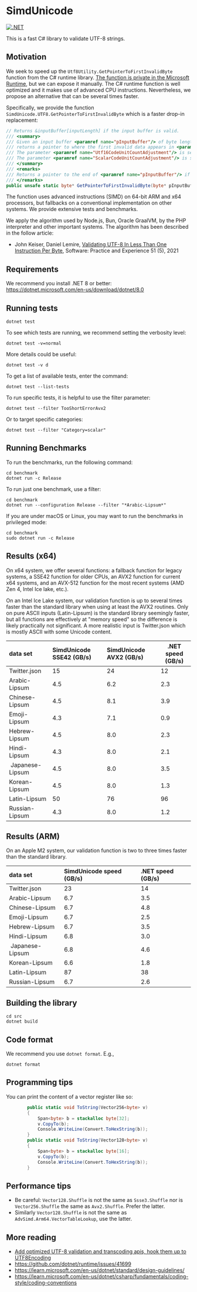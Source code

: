 # SimdUnicode
[![.NET](https://github.com/simdutf/SimdUnicode/actions/workflows/dotnet.yml/badge.svg)](https://github.com/simdutf/SimdUnicode/actions/workflows/dotnet.yml)

This is a fast C# library to validate UTF-8 strings.


## Motivation

We seek to speed up the `Utf8Utility.GetPointerToFirstInvalidByte` function from the C# runtime library.
[The function is private in the Microsoft Runtime](https://github.com/dotnet/runtime/blob/4d709cd12269fcbb3d0fccfb2515541944475954/src/libraries/System.Private.CoreLib/src/System/Text/Unicode/Utf8Utility.Validation.cs), but we can expose it manually. The C# runtime 
function is well optimized and it makes use of advanced CPU instructions. Nevertheless, we propose
an alternative that can be several times faster.

Specifically, we provide the function `SimdUnicode.UTF8.GetPointerToFirstInvalidByte` which is a faster
drop-in replacement:
```cs
// Returns &inputBuffer[inputLength] if the input buffer is valid.
/// <summary>
/// Given an input buffer <paramref name="pInputBuffer"/> of byte length <paramref name="inputLength"/>,
/// returns a pointer to where the first invalid data appears in <paramref name="pInputBuffer"/>.
/// The parameter <paramref name="Utf16CodeUnitCountAdjustment"/> is set according to the content of the valid UTF-8 characters encountered, counting -1 for each 2-byte character, -2 for each 3-byte and 4-byte characters.
/// The parameter <paramref name="ScalarCodeUnitCountAdjustment"/> is set according to the content of the valid UTF-8 characters encountered, counting -1 for each 4-byte character.
/// </summary>
/// <remarks>
/// Returns a pointer to the end of <paramref name="pInputBuffer"/> if the buffer is well-formed.
/// </remarks>
public unsafe static byte* GetPointerToFirstInvalidByte(byte* pInputBuffer, int inputLength, out int Utf16CodeUnitCountAdjustment, out int ScalarCodeUnitCountAdjustment);
```

The function uses advanced instructions (SIMD) on 64-bit ARM and x64 processors, but fallbacks on a
conventional implementation on other systems. We provide extensive tests and benchmarks.

We apply the algorithm used by Node.js, Bun, Oracle GraalVM, by the PHP interpreter and other important systems. The algorithm has been described in the follow article:

- John Keiser, Daniel Lemire, [Validating UTF-8 In Less Than One Instruction Per Byte](https://arxiv.org/abs/2010.03090), Software: Practice and Experience 51 (5), 2021


## Requirements

We recommend you install .NET 8 or better: https://dotnet.microsoft.com/en-us/download/dotnet/8.0


## Running tests

```
dotnet test
```

To see which tests are running, we recommend setting the verbosity level:

```
dotnet test -v=normal
```

More details could be useful:
```
dotnet test -v d
```

To get a list of available tests, enter the command:

```
dotnet test --list-tests
```

To run specific tests, it is helpful to use the filter parameter:


```
dotnet test --filter TooShortErrorAvx2
```

Or to target specific categories:

```
dotnet test --filter "Category=scalar"
```

## Running Benchmarks

To run the benchmarks, run the following command:
```
cd benchmark
dotnet run -c Release
```

To run just one benchmark, use a filter:

```
cd benchmark
dotnet run --configuration Release --filter "*Arabic-Lipsum*"
```

If you are under macOS or Linux, you may want to run the benchmarks in privileged mode:

```
cd benchmark
sudo dotnet run -c Release
```

## Results (x64)

On x64 system, we offer several functions: a fallback function for legacy systems,
a SSE42 function for older CPUs, an AVX2 function for current x64 systems, and an
AVX-512 function for the most recent systems (AMD Zen 4, Intel Ice lake, etc.).

On an Intel Ice Lake system, our validation function is up to several times
faster than the standard library when using at least the AVX2 routines. Only on pure
ASCII inputs (Latin-Lipsum) is the standard library seemingly faster, but all functions
are effectively at "memory speed" so the difference is likely practically not significant.
A more realistic input is Twitter.json which is mostly ASCII with some Unicode content.

| data set        | SimdUnicode SSE42 (GB/s) | SimdUnicode AVX2 (GB/s) | .NET speed (GB/s) |
|:----------------|:-------------------------|:------------------------|-------------------|
| Twitter.json    |  15                      | 24                      | 12                |
| Arabic-Lipsum   |  4.5                     | 6.2                     | 2.3               |
| Chinese-Lipsum  |  4.5                     | 8.1                     | 3.9               |
| Emoji-Lipsum    |  4.3                     | 7.1                     | 0.9               |
| Hebrew-Lipsum   |  4.5                     | 8.0                     | 2.3               |
| Hindi-Lipsum    |  4.3                     | 8.0                     | 2.1               |
| Japanese-Lipsum |  4.5                     | 8.0                     | 3.5               |
| Korean-Lipsum   |  4.5                     | 8.0                     | 1.3               |
| Latin-Lipsum    |  50                      | 76                      | 96                |
| Russian-Lipsum  |  4.3                     | 8.0                     | 1.2               |

## Results (ARM)

On an Apple M2 system, our validation function is two to three times
faster than the standard library.

| data set      | SimdUnicode speed (GB/s) | .NET speed (GB/s) |
|:----------------|:-----------|:--------------------------|
| Twitter.json    |  23        | 14                        |
| Arabic-Lipsum   |  6.7       | 3.5                       |
| Chinese-Lipsum  |  6.7       | 4.8                       |
| Emoji-Lipsum    |  6.7       | 2.5                       |
| Hebrew-Lipsum   |  6.7       | 3.5                       |
| Hindi-Lipsum    |  6.8       | 3.0                       |
| Japanese-Lipsum |  6.8       | 4.6                       |
| Korean-Lipsum   |  6.6       | 1.8                       |
| Latin-Lipsum    |  87        | 38                        |
| Russian-Lipsum  |  6.7       | 2.6                       |


## Building the library

```
cd src
dotnet build
```

## Code format

We recommend you use `dotnet format`. E.g.,

```
dotnet format
```

## Programming tips

You can print the content of a vector register like so:

```C#
        public static void ToString(Vector256<byte> v)
        {
            Span<byte> b = stackalloc byte[32];
            v.CopyTo(b);
            Console.WriteLine(Convert.ToHexString(b));
        }
        public static void ToString(Vector128<byte> v)
        {
            Span<byte> b = stackalloc byte[16];
            v.CopyTo(b);
            Console.WriteLine(Convert.ToHexString(b));
        }
```

## Performance tips

- Be careful: `Vector128.Shuffle` is not the same as `Ssse3.Shuffle` nor is  `Vector256.Shuffle` the same as `Avx2.Shuffle`. Prefer the latter.
- Similarly `Vector128.Shuffle` is not the same as `AdvSimd.Arm64.VectorTableLookup`, use the latter.

## More reading 

- [Add optimized UTF-8 validation and transcoding apis, hook them up to UTF8Encoding](https://github.com/dotnet/coreclr/pull/21948/files#diff-2a22774bd6bff8e217ecbb3a41afad033ce0ca0f33645e9d8f5bdf7c9e3ac248)
- https://github.com/dotnet/runtime/issues/41699
- https://learn.microsoft.com/en-us/dotnet/standard/design-guidelines/
- https://learn.microsoft.com/en-us/dotnet/csharp/fundamentals/coding-style/coding-conventions

